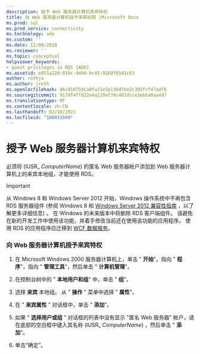 ```yaml
---
description: 授予 Web 服务器计算机来宾特权
title: 向 Web 服务器计算机授予来宾权限 |Microsoft Docs
ms.prod: sql
ms.prod_service: connectivity
ms.technology: ado
ms.custom: ''
ms.date: 11/09/2018
ms.reviewer: ''
ms.topic: conceptual
helpviewer_keywords:
- guest privileges in RDS [ADO]
ms.assetid: e851a22d-01bc-4eb0-bc42-92b8f65d1c63
author: rothja
ms.author: jroth
ms.openlocfilehash: d6c810759ca8fa71e5b136d7be2c302fcf47adf6
ms.sourcegitcommit: 917df4ffd22e4a229af7dc481dcce3ebba0aa4d7
ms.translationtype: MT
ms.contentlocale: zh-CN
ms.lasthandoff: 02/10/2021
ms.locfileid: "100031949"
---
```

# <a name="granting-guest-privileges-to-a-web-server-computer"></a>授予 Web 服务器计算机来宾特权
必须将 (IUSR_ *ComputerName*) 的匿名 Web 服务器帐户添加到 Web 服务器计算机上的来宾本地组，才能使用 RDS。  
  
> [!IMPORTANT]
>  从 Windows 8 和 Windows Server 2012 开始，Windows 操作系统中不再包含 RDS 服务器组件 (参阅 Windows 8 和 [Windows Server 2012 兼容性指南](https://www.microsoft.com/download/details.aspx?id=27416) ，以了解更多详细信息) 。 在 Windows 的未来版本中将删除 RDS 客户端组件。 请避免在新的开发工作中使用该功能，并着手修改当前还在使用该功能的应用程序。 使用 RDS 的应用程序应迁移到 [WCF 数据服务](/dotnet/framework/wcf/)。  
  
### <a name="to-grant-guest-privileges-to-a-web-server-computer"></a>向 Web 服务器计算机授予来宾特权  
  
1.  在 Microsoft Windows 2000 服务器计算机上，单击 " **开始**"，指向 " **程序**"，指向 " **管理工具**"，然后单击 " **计算机管理**"。  
  
2.  在控制台树中的 " **本地用户和组**" 中，单击 " **组**"。  
  
3.  选择 **来宾** 本地组。 从 " **操作** " 菜单中选择 " **属性**"。  
  
4.  在 " **来宾属性** " 对话框中，单击 " **添加**"。  
  
5.  如果 " **选择用户或组** " 对话框的列表中没有显示 "匿名 Web 服务器" 帐户，请在底部的空白框中键入其名称 (IUSR_ *ComputerName*) ，然后单击 " **添加**"。  
  
6.  单击“确定”。